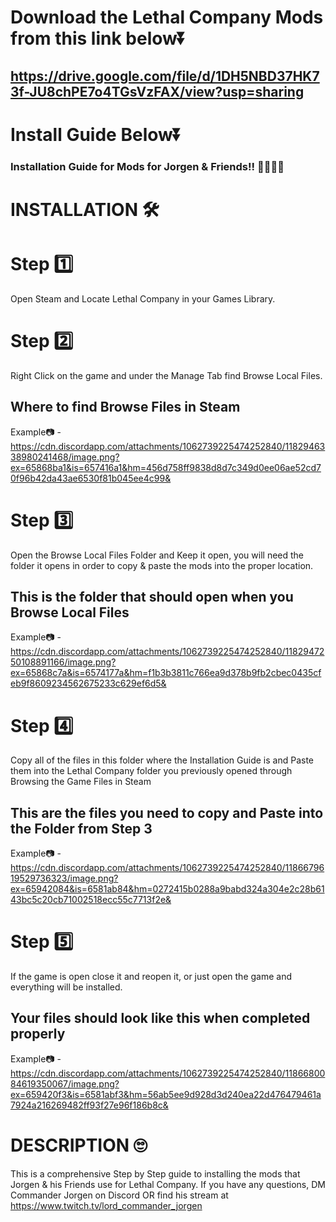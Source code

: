# Download the Lethal Company Mods from this link below⏬ 

## https://drive.google.com/file/d/1DH5NBD37HK73f-JU8chPE7o4TGsVzFAX/view?usp=sharing

# Install Guide Below⏬
 ### Installation Guide for Mods for Jorgen & Friends!! 👨‍💻👩‍💻 ###

# INSTALLATION 🛠 #
# Step 1️⃣
Open Steam and Locate Lethal Company in your Games Library. 


# Step 2️⃣
Right Click on the game and under the Manage Tab find Browse Local Files. 

## Where to find Browse Files in Steam
Example📷 - https://cdn.discordapp.com/attachments/1062739225474252840/1182946338980241468/image.png?ex=65868ba1&is=657416a1&hm=456d758ff9838d8d7c349d0ee06ae52cd70f96b42da43ae6530f81b045ee4c99&

# Step 3️⃣
Open the Browse Local Files Folder and Keep it open, you will need the folder it opens in order to copy & paste the mods into the proper location. 

## This is the folder that should open when you Browse Local Files
Example📷 - https://cdn.discordapp.com/attachments/1062739225474252840/1182947250108891166/image.png?ex=65868c7a&is=6574177a&hm=f1b3b3811c766ea9d378b9fb2cbec0435cfeb9f8609234562675233c629ef6d5&

# Step 4️⃣
Copy all of the files in this folder where the Installation Guide is and Paste them into the Lethal Company folder you previously opened through Browsing the Game Files in Steam

## This are the files you need to copy and Paste into the Folder from Step 3
Example📷 - https://cdn.discordapp.com/attachments/1062739225474252840/1186679619529736323/image.png?ex=65942084&is=6581ab84&hm=0272415b0288a9babd324a304e2c28b6143bc5c20cb71002518ecc55c7713f2e&

# Step 5️⃣
If the game is open close it and reopen it, or just open the game and everything will be installed.

## Your files should look like this when completed properly
Example📷 - https://cdn.discordapp.com/attachments/1062739225474252840/1186680084619350067/image.png?ex=659420f3&is=6581abf3&hm=56ab5ee9d928d3d240ea22d476479461a7924a216269482ff93f27e96f186b8c&



# DESCRIPTION 🙄
This is a comprehensive Step by Step guide to installing the mods that Jorgen & his Friends use for Lethal Company. If you have any questions, DM Commander Jorgen on Discord OR find his stream at https://www.twitch.tv/lord_commander_jorgen
